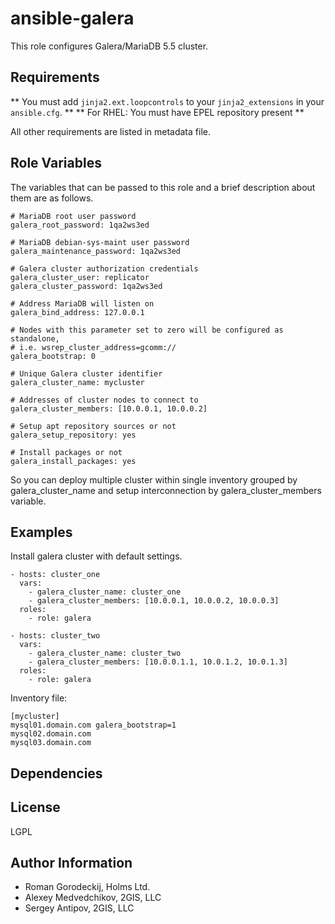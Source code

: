ansible-galera
======

This role configures Galera/MariaDB 5.5 cluster.

Requirements
------------

** You must add `jinja2.ext.loopcontrols` to your `jinja2_extensions` in your `ansible.cfg`.  **
** For RHEL: You must have EPEL repository present **

All other requirements are listed in metadata file.

Role Variables
--------------

The variables that can be passed to this role and a brief description about
them are as follows.

```
# MariaDB root user password
galera_root_password: 1qa2ws3ed

# MariaDB debian-sys-maint user password
galera_maintenance_password: 1qa2ws3ed

# Galera cluster authorization credentials
galera_cluster_user: replicator
galera_cluster_password: 1qa2ws3ed

# Address MariaDB will listen on
galera_bind_address: 127.0.0.1

# Nodes with this parameter set to zero will be configured as standalone,
# i.e. wsrep_cluster_address=gcomm://
galera_bootstrap: 0

# Unique Galera cluster identifier
galera_cluster_name: mycluster

# Addresses of cluster nodes to connect to
galera_cluster_members: [10.0.0.1, 10.0.0.2]

# Setup apt repository sources or not
galera_setup_repository: yes

# Install packages or not
galera_install_packages: yes
```

So you can deploy multiple cluster within single inventory grouped by galera_cluster_name and setup
interconnection by galera_cluster_members variable.

Examples
--------

Install galera cluster with default settings.

```
- hosts: cluster_one
  vars:
    - galera_cluster_name: cluster_one
    - galera_cluster_members: [10.0.0.1, 10.0.0.2, 10.0.0.3]
  roles:
    - role: galera

- hosts: cluster_two
  vars:
    - galera_cluster_name: cluster_two
    - galera_cluster_members: [10.0.0.1.1, 10.0.1.2, 10.0.1.3]
  roles:
    - role: galera
```

Inventory file:

```
[mycluster]
mysql01.domain.com galera_bootstrap=1
mysql02.domain.com
mysql03.domain.com
```

Dependencies
------------


License
-------

LGPL

Author Information
------------------

- Roman Gorodeckij, Holms Ltd.
- Alexey Medvedchikov, 2GIS, LLC
- Sergey Antipov, 2GIS, LLC

